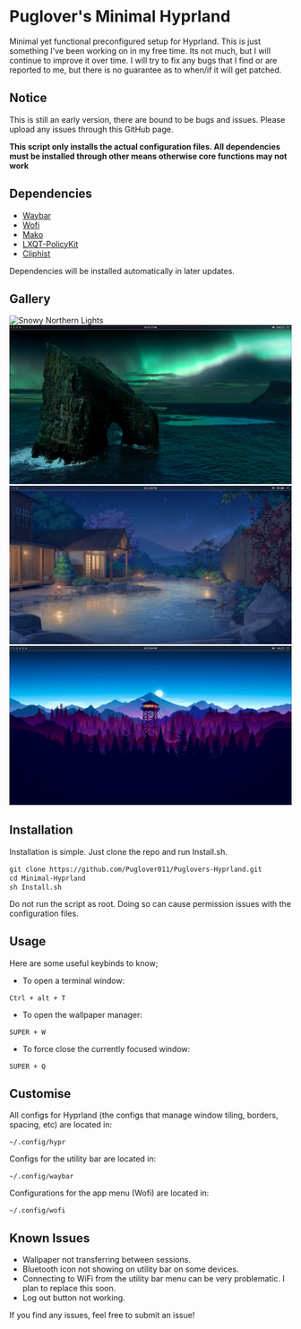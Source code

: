 # Puglover's Minimal Hyprland

Minimal yet functional preconfigured setup for Hyprland. This is just something I've been working on in my free time. Its not much, but I will continue to improve it over time. I will try to fix any bugs that I find or are reported to me, but there is no guarantee as to when/if it will get patched.



## Notice
This is still an early version, there are bound to be bugs and issues. Please upload any issues through this GitHub page.

**This script only installs the actual configuration files. All dependencies must be installed through other means otherwise core functions may not work**


## Dependencies

* [Waybar](https://github.com/Alexays/Waybar)
* [Wofi](https://github.com/SimplyCEO/wofi)
* [Mako](https://github.com/emersion/mako)
* [LXQT-PolicyKit](https://github.com/lxqt/lxqt-policykit)
* [Cliphist](https://github.com/sentriz/cliphist)

Dependencies will be installed automatically in later updates.

## Gallery

![Snowy Northern Lights](https://github.com/Puglover011/Puglovers-Hyprland/blob/main/Screenshots/Snowy_Lights.png?raw=true)
![Ocean Northern Lights](https://github.com/Puglover011/Puglovers-Hyprland/blob/main/Screenshots/Ocean_Lights.png?raw=true)
![Snowy House](https://github.com/Puglover011/Puglovers-Hyprland/blob/main/Screenshots/Snowy_House.png?raw=true)
![Art Forest](https://github.com/Puglover011/Puglovers-Hyprland/blob/main/Screenshots/Artistic.png?raw=true)

## Installation

Installation is simple. Just clone the repo and run Install.sh.
```shell
git clone https://github.com/Puglover011/Puglovers-Hyprland.git
cd Minimal-Hyprland
sh Install.sh
```
Do not run the script as root. Doing so can cause permission issues with the configuration files.

## Usage
Here are some useful keybinds to know;

- To open a terminal window:
```Keystroke
Ctrl + alt + T 
```

- To open the wallpaper manager:
```Keystroke
SUPER + W
```

- To force close the currently focused window:
```Keystroke
SUPER + Q
````

## Customise
All configs for Hyprland (the configs that manage window tiling, borders, spacing, etc) are located in:
````Directory
~/.config/hypr
````
Configs for the utility bar are located in:
````Directory
~/.config/waybar
````
Configurations for the app menu (Wofi) are located in:
````Directory
~/.config/wofi

````

## Known Issues
- Wallpaper not transferring between sessions.
- Bluetooth icon not showing on utility bar on some devices.
- Connecting to WiFi from the utility bar menu can be very problematic. I plan to replace this soon.
- Log out button not working.

If you find any issues, feel free to submit an issue!
